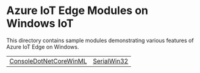 # Azure IoT Edge Modules on Windows IoT

This directory contains sample modules demonstrating various features of Azure IoT Edge on Windows.

<table>
 <tr>
  <td><a href="./ConsoleDotNetCoreWinML">ConsoleDotNetCoreWinML</a></td>
  <td><a href="./SerialWin32">SerialWin32</a></td>
 </tr>
</table>